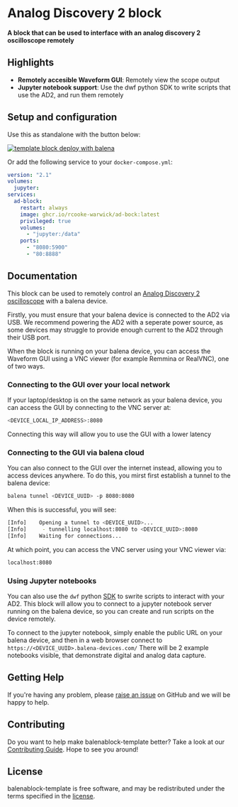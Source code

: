 # Analog Discovery 2 block
**A block that can be used to interface with an analog discovery 2 oscilloscope remotely**

## Highlights

- **Remotely accesible Waveform GUI**: Remotely view the scope output
- **Jupyter notebook support**: Use the dwf python SDK to write scripts that use the AD2, and run them remotely

## Setup and configuration

Use this as standalone with the button below:

[![template block deploy with balena](https://balena.io/deploy.svg)](https://dashboard.balena-cloud.com/deploy?repoUrl=https://github.com/rcooke-warwick/ad-block)

Or add the following service to your `docker-compose.yml`:

```yaml
version: "2.1"
volumes:
  jupyter:
services:
  ad-block:
    restart: always
    image: ghcr.io/rcooke-warwick/ad-bock:latest
    privileged: true
    volumes:
      - "jupyter:/data"
    ports:
      - "8080:5900"
      - "80:8888"

```

## Documentation

This block can be used to remotely control an [Analog Discovery 2 oscilloscope](https://digilent.com/reference/test-and-measurement/analog-discovery-2/start) with a balena device.

Firstly, you must ensure that your balena device is connected to the AD2 via USB. We recommend powering the AD2 with a seperate power source, as some devices may struggle to provide enough current to the AD2 through their USB port.

When the block is running on your balena device, you can access the Waveform GUI using a VNC viewer (for example Remmina or RealVNC), one of two ways.

### Connecting to the GUI over your local network

If your laptop/desktop is on the same network as your balena device, you can access the GUI by connecting to the VNC server at:

```bash
<DEVICE_LOCAL_IP_ADDRESS>:8080
```

Connecting this way will allow you to use the GUI with a lower latency

### Connecting to the GUI via balena cloud

You can also connect to the GUI over the internet instead, allowing you to access devices anywhere. To do this, you mirst first establish a tunnel to the balena device:

```bash
balena tunnel <DEVICE_UUID> -p 8080:8080
```

When this is successful, you will see:

```bash
[Info]    Opening a tunnel to <DEVICE_UUID>...
[Info]     - tunnelling localhost:8080 to <DEVICE_UUID>:8080
[Info]    Waiting for connections...
```

At which point, you can access the VNC server using your VNC viewer via:

```bash
localhost:8080
```

### Using Jupyter notebooks

You can also use the `dwf` python [SDK](https://github.com/amuramatsu/dwf) to swrite scripts to interact with your AD2. This block will allow you to connect to a jupyter notebook server running on the balena device, so you can create and run scripts on the device remotely.

To connect to the jupyter notebook, simply enable the public URL on your balena device, and then in a web browser connect to `https://<DEVICE_UUID>.balena-devices.com/`
There will be 2 example notebooks visible, that demonstrate digital and analog data capture.

## Getting Help

If you're having any problem, please [raise an issue](https://github.com/balenablocks/template/issues/new) on GitHub and we will be happy to help.

## Contributing

Do you want to help make balenablock-template better? Take a look at our [Contributing Guide](https://balenablocks.io/template/contributing). Hope to see you around!

## License

balenablock-template is free software, and may be redistributed under the terms specified in the [license](https://github.com/balenablockstemplate/blob/master/LICENSE).
